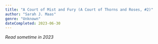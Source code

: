 ```yaml
---
title: "A Court of Mist and Fury (A Court of Thorns and Roses, #2)"
author: "Sarah J. Maas"
genre: "Unknown"
dateCompleted: 2023-06-30
---
```


*Read sometime in 2023*

